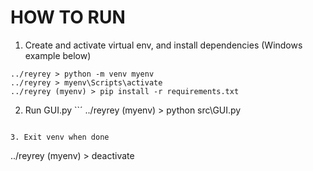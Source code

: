 # HOW TO RUN

1. Create and activate virtual env, and install dependencies (Windows example below)
```
../reyrey > python -m venv myenv
../reyrey > myenv\Scripts\activate
../reyrey (myenv) > pip install -r requirements.txt
```

2. Run GUI.py
``´
../reyrey (myenv) > python src\GUI.py
```

3. Exit venv when done
```
../reyrey (myenv) > deactivate
```